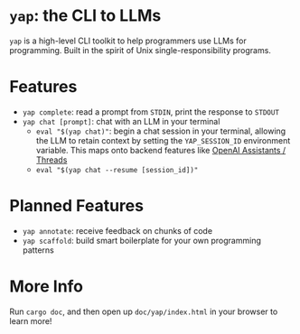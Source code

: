 # `yap`: the CLI to LLMs

`yap` is a high-level CLI toolkit to help programmers use LLMs for programming.
Built in the spirit of Unix single-responsibility programs.

# Features

- `yap complete`: read a prompt from `STDIN`, print the response to `STDOUT`
- `yap chat [prompt]`: chat with an LLM in your terminal
  - `eval "$(yap chat)"`: begin a chat session in your terminal, allowing the
    LLM to retain context by setting the `YAP_SESSION_ID` environment variable.
    This maps onto backend features like [OpenAI Assistants /
    Threads](https://platform.openai.com/docs/api-reference/assistants)
  - `eval "$(yap chat --resume [session_id])"`

# Planned Features

- `yap annotate`: receive feedback on chunks of code
- `yap scaffold`: build smart boilerplate for your own programming patterns

# More Info

Run `cargo doc`, and then open up `doc/yap/index.html` in your browser to learn
more!
